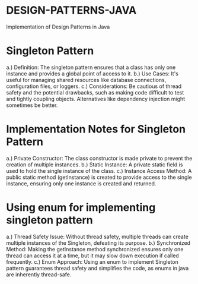 # DESIGN-PATTERNS-JAVA
Implementation of Design Patterns in Java

# Singleton Pattern
a.) Definition: The singleton pattern ensures that a class has only one instance and provides a global
point of access to it.
b.) Use Cases: It's useful for managing shared resources like database connections, configuration files,
or loggers.
c.) Considerations: Be cautious of thread safety and the potential drawbacks, such as making code difficult
to test and tightly coupling objects. Alternatives like dependency injection might sometimes be better.

# Implementation Notes for Singleton Pattern
a.) Private Constructor: The class constructor is made private to prevent the 
creation of multiple instances.
b.) Static Instance: A private static field is used to hold the single instance 
of the class.
c.) Instance Access Method: A public static method (getInstance) is created to provide
access to the single instance, ensuring only one instance is created and returned.

# Using enum for implementing singleton pattern
a.) Thread Safety Issue: Without thread safety, multiple threads can create
multiple instances of the Singleton, defeating its purpose.
b.) Synchronized Method: Making the getInstance method synchronized ensures only 
one thread can access it at a time, but it may slow down execution if called 
frequently.
c.) Enum Approach: Using an enum to implement Singleton pattern guarantees thread
safety and simplifies the code, as enums in java are inherently thread-safe.